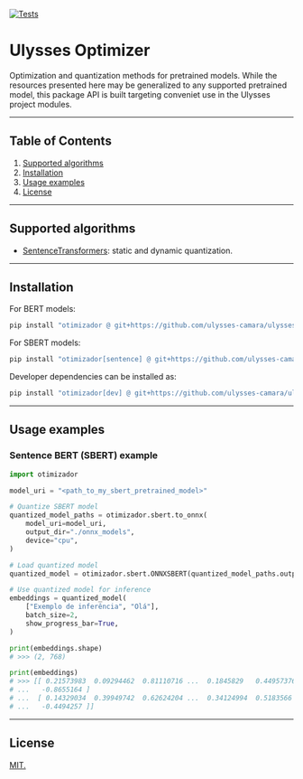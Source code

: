 [![Tests](https://github.com/ulysses-camara/ulysses-optimizer/actions/workflows/tests.yml/badge.svg)](https://github.com/ulysses-camara/ulysses-optimizer/actions/workflows/tests.yml)

# Ulysses Optimizer

Optimization and quantization methods for pretrained models. While the resources presented here may be generalized to any supported pretrained model, this package API is built targeting conveniet use in the Ulysses project modules.

---

## Table of Contents
1. [Supported algorithms](#supported-algorithms)
2. [Installation](#installation)
3. [Usage examples](#usage-examples)
4. [License](#license)

---

## Supported algorithms
- [SentenceTransformers](https://github.com/UKPLab/sentence-transformers): static and dynamic quantization.

---

## Installation
For BERT models:
```bash
pip install "otimizador @ git+https://github.com/ulysses-camara/ulysses-optimizer"
```

For SBERT models:
```bash
pip install "otimizador[sentence] @ git+https://github.com/ulysses-camara/ulysses-optimizer"
```

Developer dependencies can be installed as:
```bash
pip install "otimizador[dev] @ git+https://github.com/ulysses-camara/ulysses-optimizer"
```

---

## Usage examples

### Sentence BERT (SBERT) example
```python
import otimizador

model_uri = "<path_to_my_sbert_pretrained_model>"

# Quantize SBERT model
quantized_model_paths = otimizador.sbert.to_onnx(
    model_uri=model_uri,
    output_dir="./onnx_models",
    device="cpu",
)

# Load quantized model
quantized_model = otimizador.sbert.ONNXSBERT(quantized_model_paths.output_uri)

# Use quantized model for inference
embeddings = quantized_model(
    ["Exemplo de inferência", "Olá"],
    batch_size=2,
    show_progress_bar=True,
)

print(embeddings.shape)
# >>> (2, 768)

print(embeddings)
# >>> [[ 0.21573983  0.09294462  0.81110716 ...  0.1845829   0.44957376
# ...   -0.8655164 ]
# ...  [ 0.14329034  0.39949742  0.62624204 ...  0.34124994  0.5183566
# ...   -0.4494257 ]]
```

---

## License
[MIT.](./LICENSE)
